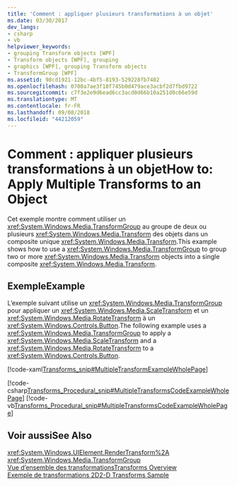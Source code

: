 ```yaml
---
title: 'Comment : appliquer plusieurs transformations à un objet'
ms.date: 03/30/2017
dev_langs:
- csharp
- vb
helpviewer_keywords:
- grouping Transform objects [WPF]
- Transform objects [WPF], grouping
- graphics [WPF], grouping Transform objects
- TransformGroup [WPF]
ms.assetid: 98cd1921-12bc-4bf5-8193-529228fb7402
ms.openlocfilehash: 0700a7ae3f18f745b0d479ace3acbf2d7fbd9722
ms.sourcegitcommit: c7f3e2e9d6ead6cc3acd0d66b10a251d0c66e59d
ms.translationtype: MT
ms.contentlocale: fr-FR
ms.lasthandoff: 09/08/2018
ms.locfileid: "44212059"
---
```

# <a name="how-to-apply-multiple-transforms-to-an-object"></a><span data-ttu-id="0ab05-102">Comment : appliquer plusieurs transformations à un objet</span><span class="sxs-lookup"><span data-stu-id="0ab05-102">How to: Apply Multiple Transforms to an Object</span></span>
<span data-ttu-id="0ab05-103">Cet exemple montre comment utiliser un <xref:System.Windows.Media.TransformGroup> au groupe de deux ou plusieurs <xref:System.Windows.Media.Transform> des objets dans un composite unique <xref:System.Windows.Media.Transform>.</span><span class="sxs-lookup"><span data-stu-id="0ab05-103">This example shows how to use a <xref:System.Windows.Media.TransformGroup> to group two or more <xref:System.Windows.Media.Transform> objects into a single composite <xref:System.Windows.Media.Transform>.</span></span>  
  
## <a name="example"></a><span data-ttu-id="0ab05-104">Exemple</span><span class="sxs-lookup"><span data-stu-id="0ab05-104">Example</span></span>  
 <span data-ttu-id="0ab05-105">L’exemple suivant utilise un <xref:System.Windows.Media.TransformGroup> pour appliquer un <xref:System.Windows.Media.ScaleTransform> et un <xref:System.Windows.Media.RotateTransform> à un <xref:System.Windows.Controls.Button>.</span><span class="sxs-lookup"><span data-stu-id="0ab05-105">The following example uses a <xref:System.Windows.Media.TransformGroup> to apply a <xref:System.Windows.Media.ScaleTransform> and a <xref:System.Windows.Media.RotateTransform> to a <xref:System.Windows.Controls.Button>.</span></span>  
  
 [!code-xaml[Transforms_snip#MultipleTransformExampleWholePage](../../../../samples/snippets/csharp/VS_Snippets_Wpf/Transforms_snip/CS/MultipleTransformExample.xaml#multipletransformexamplewholepage)]  
  
 [!code-csharp[Transforms_Procedural_snip#MultipleTransformsCodeExampleWholePage](../../../../samples/snippets/csharp/VS_Snippets_Wpf/Transforms_Procedural_snip/CSharp/MultipleTransformsExample.cs#multipletransformscodeexamplewholepage)]
 [!code-vb[Transforms_Procedural_snip#MultipleTransformsCodeExampleWholePage](../../../../samples/snippets/visualbasic/VS_Snippets_Wpf/Transforms_Procedural_snip/VisualBasic/MultipleTransformsExample.vb#multipletransformscodeexamplewholepage)]  
  
## <a name="see-also"></a><span data-ttu-id="0ab05-106">Voir aussi</span><span class="sxs-lookup"><span data-stu-id="0ab05-106">See Also</span></span>  
 <xref:System.Windows.UIElement.RenderTransform%2A>  
 <xref:System.Windows.Media.TransformGroup>  
 [<span data-ttu-id="0ab05-107">Vue d’ensemble des transformations</span><span class="sxs-lookup"><span data-stu-id="0ab05-107">Transforms Overview</span></span>](../../../../docs/framework/wpf/graphics-multimedia/transforms-overview.md)  
 [<span data-ttu-id="0ab05-108">Exemple de transformations 2D</span><span class="sxs-lookup"><span data-stu-id="0ab05-108">2-D Transforms Sample</span></span>](https://go.microsoft.com/fwlink/?LinkID=158252)
